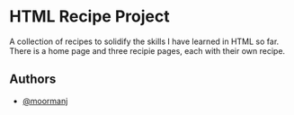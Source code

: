 # HTML Recipe Project

A collection of recipes to solidify the skills
I have learned in HTML so far. There is a home
page and three recipie pages, each with their 
own recipe.

## Authors

- [@moormanj](https://github.com/moormanjacob)